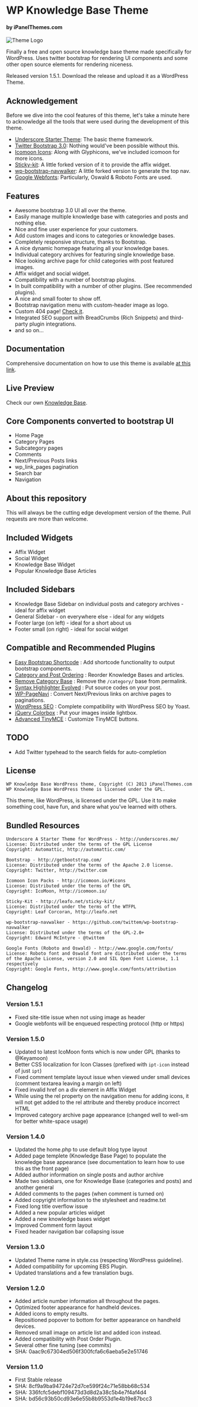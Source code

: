 # WP Knowledge Base Theme
#### by iPanelThemes.com

![Theme Logo](theme-banner.png?raw=true)

Finally a free and open source knowledge base theme made specifically for WordPress.
Uses twitter bootstrap for rendering UI components and some other open source elements
for rendering niceness.

Released version 1.5.1. Download the release and upload it as a WordPress Theme.

## Acknowledgement
Before we dive into the cool features of this theme, let's take a minute here to acknowledge
all the tools that were used during the development of this theme.
* [Underscore Starter Theme](http://underscores.me/): The basic theme framework.
* [Twitter Bootstrap 3.0](http://getbootstrap.com/): Nothing would've been possible without this.
* [Icomoon Icons](http://icomoon.io/): Along with Glyphicons, we've included icomoon for more icons.
* [Sticky-kit](https://github.com/leafo/sticky-kit): A little forked version of it to provide the affix widget.
* [wp-bootstrap-navwalker](https://github.com/twittem/wp-bootstrap-navwalker): A little forked version to generate the top nav.
* [Google Webfonts](http://www.google.com/fonts/): Particularly, Oswald & Roboto Fonts are used.

## Features
* Awesome bootstrap 3.0 UI all over the theme.
* Easily manage multiple knowledge base with categories and posts and nothing else.
* Nice and fine user experience for your customers.
* Add custom images and icons to categories or knowledge bases.
* Completely responsive structure, thanks to Bootstrap.
* A nice dynamic homepage featuring all your knowledge bases.
* Individual category archives for featuring single knowledge base.
* Nice looking archive page for child categories with post featured images.
* Affix widget and social widget.
* Compatibility with a number of bootstrap plugins.
* In built compatibility with a number of other plugins. (See recommended plugins).
* A nice and small footer to show off.
* Bootstrap navigation menu with custom-header image as logo.
* Custom 404 page! [Check it](http://ipanelthemes.com/kb/i-am-a-smart-404-page/).
* Integrated SEO support with BreadCrumbs (Rich Snippets) and third-party plugin integrations.
* and so on...

## Documentation
Comprehensive documentation on how to use this theme is available [at this link](http://ipanelthemes.com/kb/products/wp-knowledge-base-theme/).

## Live Preview
Check our own [Knowledge Base](http://ipanelthemes.com/kb/).

## Core Components converted to bootstrap UI
* Home Page
* Category Pages
* Subcategory pages
* Comments
* Next/Previous Posts links
* wp_link_pages pagination
* Search bar
* Navigation

## About this repository
This will always be the cutting edge development version of the theme. Pull requests are more than welcome.

## Included Widgets
* Affix Widget
* Social Widget
* Knowledge Base Widget
* Popular Knowledge Base Articles

## Included Sidebars
* Knowledge Base Sidebar on individual posts and category archives - ideal for affix widget
* General Sidebar - on everywhere else - ideal for any widgets
* Footer large (on left) - ideal for a short about us
* Footer small (on right) - ideal for social widget

## Compatible and Recommended Plugins
* [Easy Bootstrap Shortcode](http://ipanelthemes.com/kb/wp-knowledge-base-theme/kb-plugins/easy-bootstrap-shortcode/) : Add shortcode functionality to output bootstrap components.
* [Category and Post Ordering](http://ipanelthemes.com/kb/wp-knowledge-base-theme/kb-plugins/category-post-ordering/) : Reorder Knowledge Bases and articles.
* [Remove Category Base](http://ipanelthemes.com/kb/wp-knowledge-base-theme/kb-plugins/remove-category-base/) : Remove the `/category/` base from permalink.
* [Syntax Highlighter Evolved](http://ipanelthemes.com/kb/wp-knowledge-base-theme/kb-plugins/syntax-highlighting/) : Put source codes on your post.
* [WP-PageNavi](http://ipanelthemes.com/kb/wp-knowledge-base-theme/kb-plugins/pagination-using-wp-pagenavi/) : Convert Next/Previous links on archive pages to paginations.
* [WordPress SEO](http://ipanelthemes.com/kb/search-engine-optimization/) : Complete compatibility with WordPress SEO by Yoast.
* [jQuery Colorbox](http://http://ipanelthemes.com/kb/wp-knowledge-base-theme/kb-plugins/jquery-colorbox-display-images-lighbox/) : Put your images inside lightbox.
* [Advanced TinyMCE](http://ipanelthemes.com/kb/wp-knowledge-base-theme/kb-plugins/customizing-tinymce-editor-buttons/) : Customize TinyMCE buttons.

## TODO

* Add Twitter typehead to the search fields for auto-completion

## License
```
WP Knowledge Base WordPress theme, Copyright (C) 2013 iPanelThemes.com
WP Knowledge Base WordPress theme is licensed under the GPL.
```

This theme, like WordPress, is licensed under the GPL.
Use it to make something cool, have fun, and share what you've learned with others.

## Bundled Resources
```
Underscore A Starter Theme for WordPress - ​http://underscores.me/
License: Distributed under the terms of the GPL License
Copyright: Automattic, http://automattic.com/
```

```
Bootstrap - ​http://getbootstrap.com/
License: Distributed under the terms of the Apache 2.0 license.
Copyright: Twitter, http://twitter.com
```

```
Icomoon Icon Packs - ​http://icomoon.io/#icons
License: Distributed under the terms of the GPL
Copyright: IcoMoon, http://icomoon.io/
```

```
Sticky-Kit - ​http://leafo.net/sticky-kit/
License: Distributed under the terms of the WTFPL
Copyright: Leaf Corcoran, http://leafo.net
```

```
wp-bootstrap-navwalker - ​https://github.com/twittem/wp-bootstrap-navwalker
License: Distributed under the terms of the GPL-2.0+
Copyright: Edward McIntyre - @twittem
```

```
Google Fonts (Roboto and Oswald) - ​http://www.google.com/fonts/
License: Roboto font and Oswald font are distributed under the terms of the Apache License, version 2.0 and SIL Open Font License, 1.1 respectively
Copyright: Google Fonts, http://www.google.com/fonts/attribution
```

## Changelog

### Version 1.5.1

* Fixed site-title issue when not using image as header
* Google webfonts will be enqueued respecting protocol (http or https)

### Version 1.5.0

* Updated to latest IcoMoon fonts which is now under GPL (thanks to @Keyamoon)
* Better CSS localization for Icon Classes (prefixed with `ipt-icon` instead of just `ipt`)
* Fixed comment template layout issue when viewed under small devices (comment textarea leaving a margin on left)
* Fixed invalid href on a div element in Affix Widget
* While using the rel property on the navigation menu for adding icons, it will not get added to the rel attribute and thereby produce incorrect HTML
* Improved category archive page appearance (changed well to well-sm for better white-space usage)

### Version 1.4.0

* Updated the home.php to use default blog type layout
* Added page templete (Knowledge Base Page) to populate the knowledge base appearance (see documentation to learn how to use this as the front page)
* Added author information on single posts and author archive
* Made two sidebars, one for Knowledge Base (categories and posts) and another general
* Added comments to the pages (when comment is turned on)
* Added copyright information to the stylesheet and readme.txt
* Fixed long title overflow issue
* Added a new popular articles widget
* Added a new knowledge bases widget
* Improved Comment form layout
* Fixed header navigation bar collapsing issue

### Version 1.3.0

* Updated Theme name in style.css (respecting WordPress guideline).
* Added compatibility for upcoming EBS Plugin.
* Updated translations and a few translation bugs.

### Version 1.2.0

* Added article number information all throughout the pages.
* Optimized footer appearance for handheld devices.
* Added icons to empty results.
* Repositioned popover to bottom for better appearance on handheld devices.
* Removed small image on article list and added icon instead.
* Added compatibility with Post Order Plugin.
* Several other fine tuning (see commits)
* SHA: 0aac9c67304ed506f300fcfa6c6aeba5e2e51746

### Version 1.1.0
* First Stable release
* SHA: 8cf9a9ba94724e72d7ce599f24c71e58bb68c534
* SHA: 336fcfc5debf109473d3d8d2a38c5b4e7f4af4d4
* SHA: bd56c93b50cd93e6e55b8b9553d1e4b19e87bcc3
